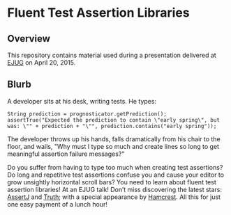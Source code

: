 Fluent Test Assertion Libraries
===============================

Overview
--------

This repository contains material used during a presentation delivered at 
[EJUG](https://groups.google.com/forum/#!forum/ejug) on April 20, 2015.

Blurb
-----

A developer sits at his desk, writing tests. He types:

	String prediction = prognosticator.getPrediction();
	assertTrue("Expected the prediction to contain \"early spring\", but was: \"" + prediction + "\"", prediction.contains("early spring"));

The developer throws up his hands, falls dramatically from his chair to the floor, and 
wails, "Why must I type so much and create lines so long to get meaningful assertion 
failure messages?"

Do you suffer from having to type too much when creating test assertions? Do long and 
repetitive test assertions confuse you and cause your editor to grow unsightly horizontal 
scroll bars? You need to learn about fluent test assertion libraries! At an EJUG talk!
Don’t miss discovering the latest stars: 
[AssertJ](http://joel-costigliola.github.io/assertj/) and 
[Truth](https://github.com/google/truth); with a special appearance by 
[Hamcrest](http://hamcrest.org/).
All this for just one easy payment of a lunch hour!

